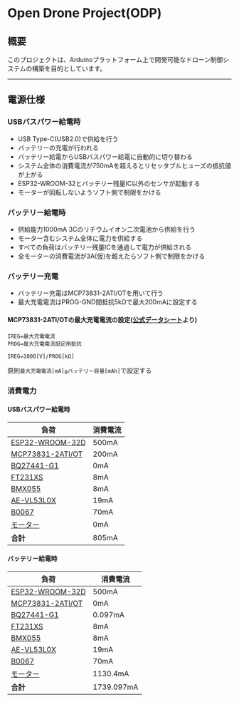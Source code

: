 # Open Drone Project(ODP)
## 概要
このプロジェクトは、Arduinoプラットフォーム上で開発可能なドローン制御システムの構築を目的としています。
***
## 電源仕様
### USBバスパワー給電時
- USB Type-C(USB2.0)で供給を行う
- バッテリーの充電が行われる
- バッテリー給電からUSBバスパワー給電に自動的に切り替わる
- システム全体の消費電流が750mAを超えるとリセッタブルヒューズの抵抗値が上がる
- ESP32-WROOM-32とバッテリー残量IC以外のセンサが起動する
- モーターが回転しないようソフト側で制限をかける
### バッテリー給電時
- 供給能力1000mA 3Cのリチウムイオン二次電池から供給を行う
- モーター含むシステム全体に電力を供給する
- すべての負荷はバッテリー残量ICを通過して電力が供給される
- 全モーターの消費電流が3A(仮)を超えたらソフト側で制限をかける
### バッテリー充電
- バッテリー充電はMCP73831-2ATI/OTを用いて行う
- 最大充電電流はPROG-GND間抵抗5kΩで最大200mAに設定する
#### MCP73831-2ATI/OTの最大充電電流の設定([公式データシート](https://www.microchip.jp/docs/DS21984B_JP.pdf)より)
```
IREG=最大充電電流
PROG=最大充電電流設定用抵抗

IREG=1000[V]/PROG[kΩ]
```
原則`最大充電電流[mA]≦バッテリー容量[mAh]`で設定する
### 消費電力
#### USBバスパワー給電時
|負荷 |消費電流 |
|---|---|
|[ESP32-WROOM-32D](https://www.espressif.com/sites/default/files/documentation/esp32-wroom-32_datasheet_en.pdf)|500mA|
|[MCP73831-2ATI/OT](https://www.microchip.jp/docs/DS21984B_JP.pdf)|200mA|
|[BQ27441-G1](http://www.tij.co.jp/jp/lit/ds/symlink/bq27441-g1.pdf)|0mA|
|[FT231XS](https://www.ftdichip.com/Support/Documents/DataSheets/ICs/DS_FT231X.pdf)|8mA|
|[BMX055](https://ae-bst.resource.bosch.com/media/_tech/media/datasheets/BST-BMX055-DS000.pdf)|8mA|
|[AE-VL53L0X](https://www.st.com/content/ccc/resource/technical/document/datasheet/group3/b2/1e/33/77/c6/92/47/6b/DM00279086/files/DM00279086.pdf/jcr:content/translations/en.DM00279086.pdf)|19mA|
|[B0067](http://www.arducam.com/downloads/shields/ArduCAM_Mini_2MP_Camera_Shield_DS.pdf)|70mA|
|[モーター](http://www.vibration-motor.com/products/download/Q7AL2BX180003.pdf)|0mA|
|**合計**|805mA|
#### バッテリー給電時
|負荷 |消費電流 |
|---|---|
|[ESP32-WROOM-32D](https://www.espressif.com/sites/default/files/documentation/esp32-wroom-32_datasheet_en.pdf)|500mA|
|[MCP73831-2ATI/OT](https://www.microchip.jp/docs/DS21984B_JP.pdf)|0mA|
|[BQ27441-G1](http://www.tij.co.jp/jp/lit/ds/symlink/bq27441-g1.pdf)|0.097mA|
|[FT231XS](https://www.ftdichip.com/Support/Documents/DataSheets/ICs/DS_FT231X.pdf)|8mA|
|[BMX055](https://ae-bst.resource.bosch.com/media/_tech/media/datasheets/BST-BMX055-DS000.pdf)|8mA|
|[AE-VL53L0X](https://www.st.com/content/ccc/resource/technical/document/datasheet/group3/b2/1e/33/77/c6/92/47/6b/DM00279086/files/DM00279086.pdf/jcr:content/translations/en.DM00279086.pdf)|19mA|
|[B0067](http://www.arducam.com/downloads/shields/ArduCAM_Mini_2MP_Camera_Shield_DS.pdf)|70mA|
|[モーター](http://www.vibration-motor.com/products/download/Q7AL2BX180003.pdf)|1130.4mA|
|**合計**|1739.097mA|
